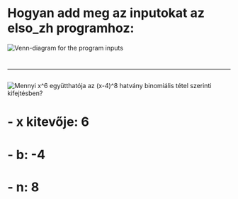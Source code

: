 # Hogyan add meg az inputokat az elso_zh programhoz:

![Venn-diagram for the program inputs](https://github.com/KGergo02/Dimat-II./blob/f83129fad55b025a972118c78e7a5e6f27704c00/elso_zh/images/diagramm.png)

# <hr>

![Mennyi x^6 együtthatója az (x-4)^8 hatvány binomiális tétel szerinti kifejtésben?](https://github.com/KGergo02/Dimat-II./blob/f83129fad55b025a972118c78e7a5e6f27704c00/elso_zh/images/binomial.png)

# - x kitevője: 6
# - b: -4
# - n: 8
